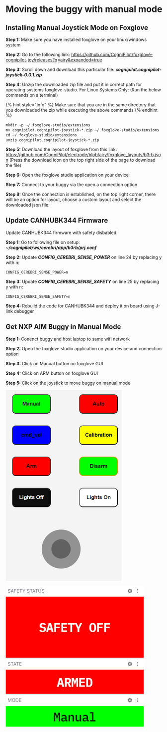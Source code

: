 # Moving the buggy with manual mode

## Installing Manual Joystick Mode on Foxglove

**Step 1:** Make sure you have installed foxglove on your linux/windows system

**Step 2:** Go to the following link:
	https://github.com/CogniPilot/foxglove-cognipilot-joy/releases?q=airy&expanded=true

**Step 3:** Scroll down and download this particular file: _**cognipilot.cognipilot-joystick-0.0.1.zip**_

**Step 4:** Unzip the downloaded zip file and put it in correct path for operating systems 	foxglove-studio. For Linux Systems Only: (Run the below commands on a terminal)

{% hint style="info" %}
Make sure that you are in the same directory that you downloaded the zip 	while executing the above commands
{% endhint %}

```
mkdir -p ~/.foxglove-studio/extensions 
mv cognipilot.cognipilot-joystick-*.zip ~/.foxglove-studio/extensions 
cd ~/.foxglove-studio/extensions 
unzip cognipilot.cognipilot-joystick-*.zip
```

**Step 5:** Download the layout of foxglove from this link:
	https://github.com/CogniPilot/electrode/blob/airy/foxglove_layouts/b3rb.json (Press the download icon on the top right side of the page to download the file)

**Step 6:** Open the foxglove studio application on your device

**Step 7:** Connect to your buggy via the open a connection option

**Step 8:** Once the connection is established, on the top right corner, there will be an 	option for layout, choose a custom layout and select the downloaded json file.

## Update CANHUBK344 Firmware 
Update CANHUBK344 firmware with safety disbabled.

**Step 1:** Go to following file on setup: **_~/cognipilot/ws/cerebri/app/b3rb/prj.conf_**

**Step 2:**  Update **_CONFIG_CEREBRI_SENSE_POWER_** on line 24 by replacing y with n:
```
CONFIG_CEREBRI_SENSE_POWER=n
```

**Step 3:**  Update **_CONFIG_CEREBRI_SENSE_SAFETY_** on line 25 by replacing y with n:
```
CONFIG_CEREBRI_SENSE_SAFETY=n
```

**Step 4:**  Rebuild the code for CANHUBK344 and deploy it on board using J-link debugger

## Get  NXP AIM Buggy in Manual Mode

**Step 1:** Conenct buggy and host laptop to same wifi network

**Step 2:** Open the foxglove studio application on your device and connection option

**Step 3:**  Click on Manual button on foxglove GUI

**Step 4:**  Click on ARM button on foxglove GUI

**Step 5:**  Click on the joystick to move buggy on manual mode

![](<.gitbook/assets/AIM_2024/butons_on_foxglove.png>)

![](<.gitbook/assets/AIM_2024/manual_mode_activated.png>)

